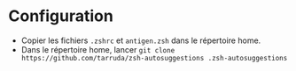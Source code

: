 # Configuration

- Copier les fichiers `.zshrc` et `antigen.zsh` dans le répertoire home.
- Dans le répertoire home, lancer `git clone https://github.com/tarruda/zsh-autosuggestions .zsh-autosuggestions`
